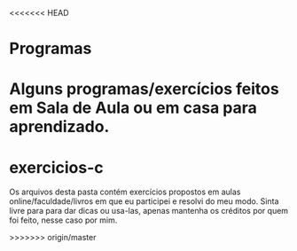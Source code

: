 <<<<<<< HEAD
# Programas
Alguns programas/exercícios feitos em Sala de Aula ou em casa para aprendizado.
=======
# exercicios-c
<p> Os arquivos desta pasta contém exercícios propostos em aulas online/faculdade/livros em que eu participei e resolvi do meu modo. Sinta livre para para dar dicas ou usa-las, apenas mantenha os créditos por quem foi feito, nesse caso por mim.</p>
>>>>>>> origin/master
